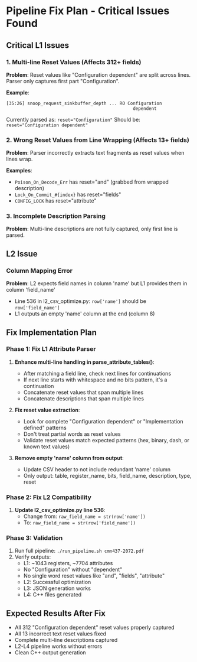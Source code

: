 # Pipeline Fix Plan - Critical Issues Found

## Critical L1 Issues

### 1. Multi-line Reset Values (Affects 312+ fields)
**Problem**: Reset values like "Configuration dependent" are split across lines. Parser only captures first part "Configuration".

**Example**:
```
[35:26] snoop_request_sinkbuffer_depth ... RO Configuration
                                                dependent
```
Currently parsed as: `reset="Configuration"` 
Should be: `reset="Configuration dependent"`

### 2. Wrong Reset Values from Line Wrapping (Affects 13+ fields)  
**Problem**: Parser incorrectly extracts text fragments as reset values when lines wrap.

**Examples**:
- `Poison_On_Decode_Err` has reset="and" (grabbed from wrapped description)
- `Lock_On_Commit_#{index}` has reset="fields" 
- `CONFIG_LOCK` has reset="attribute"

### 3. Incomplete Description Parsing
**Problem**: Multi-line descriptions are not fully captured, only first line is parsed.

## L2 Issue

### Column Mapping Error
**Problem**: L2 expects field names in column 'name' but L1 provides them in column 'field_name'
- Line 536 in l2_csv_optimize.py: `row['name']` should be `row['field_name']`
- L1 outputs an empty 'name' column at the end (column 8)

## Fix Implementation Plan

### Phase 1: Fix L1 Attribute Parser
1. **Enhance multi-line handling in parse_attribute_tables()**:
   - After matching a field line, check next lines for continuations
   - If next line starts with whitespace and no bits pattern, it's a continuation
   - Concatenate reset values that span multiple lines
   - Concatenate descriptions that span multiple lines

2. **Fix reset value extraction**:
   - Look for complete "Configuration dependent" or "Implementation defined" patterns
   - Don't treat partial words as reset values
   - Validate reset values match expected patterns (hex, binary, dash, or known text values)

3. **Remove empty 'name' column from output**:
   - Update CSV header to not include redundant 'name' column
   - Only output: table, register_name, bits, field_name, description, type, reset

### Phase 2: Fix L2 Compatibility
1. **Update l2_csv_optimize.py line 536**:
   - Change from: `raw_field_name = str(row['name'])`
   - To: `raw_field_name = str(row['field_name'])`

### Phase 3: Validation
1. Run full pipeline: `./run_pipeline.sh cmn437-2072.pdf`
2. Verify outputs:
   - L1: ~1043 registers, ~7704 attributes
   - No "Configuration" without "dependent"
   - No single word reset values like "and", "fields", "attribute"
   - L2: Successful optimization
   - L3: JSON generation works
   - L4: C++ files generated

## Expected Results After Fix
- All 312 "Configuration dependent" reset values properly captured
- All 13 incorrect text reset values fixed
- Complete multi-line descriptions captured
- L2-L4 pipeline works without errors
- Clean C++ output generation